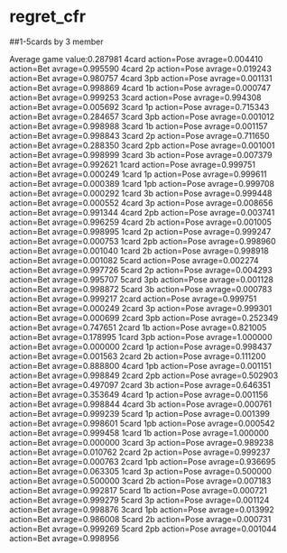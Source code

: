# regret_cfr


##1-5cards by 3 member

Average game value:0.287981 
4card 
   action=Pose  avrage=0.004410 
   action=Bet   avrage=0.995590 
4card 2p
   action=Pose  avrage=0.019243 
   action=Bet   avrage=0.980757 
4card 3pb
   action=Pose  avrage=0.001131 
   action=Bet   avrage=0.998869 
4card 1b
   action=Pose  avrage=0.000747 
   action=Bet   avrage=0.999253 
3card 
   action=Pose  avrage=0.994308 
   action=Bet   avrage=0.005692 
3card 1p
   action=Pose  avrage=0.715343 
   action=Bet   avrage=0.284657 
3card 3pb
   action=Pose  avrage=0.001012 
   action=Bet   avrage=0.998988 
3card 1b
   action=Pose  avrage=0.001157 
   action=Bet   avrage=0.998843 
3card 2p
   action=Pose  avrage=0.711650 
   action=Bet   avrage=0.288350 
3card 2pb
   action=Pose  avrage=0.001001 
   action=Bet   avrage=0.998999 
3card 3b
   action=Pose  avrage=0.007379 
   action=Bet   avrage=0.992621 
1card 
   action=Pose  avrage=0.999751 
   action=Bet   avrage=0.000249 
1card 1p
   action=Pose  avrage=0.999611 
   action=Bet   avrage=0.000389 
1card 1pb
   action=Pose  avrage=0.999708 
   action=Bet   avrage=0.000292 
1card 3b
   action=Pose  avrage=0.999448 
   action=Bet   avrage=0.000552 
4card 3p
   action=Pose  avrage=0.008656 
   action=Bet   avrage=0.991344 
4card 2pb
   action=Pose  avrage=0.003741 
   action=Bet   avrage=0.996259 
4card 2b
   action=Pose  avrage=0.001005 
   action=Bet   avrage=0.998995 
1card 2p
   action=Pose  avrage=0.999247 
   action=Bet   avrage=0.000753 
1card 2pb
   action=Pose  avrage=0.998960 
   action=Bet   avrage=0.001040 
1card 2b
   action=Pose  avrage=0.998918 
   action=Bet   avrage=0.001082 
5card 
   action=Pose  avrage=0.002274 
   action=Bet   avrage=0.997726 
5card 2p
   action=Pose  avrage=0.004293 
   action=Bet   avrage=0.995707 
5card 3pb
   action=Pose  avrage=0.001128 
   action=Bet   avrage=0.998872 
5card 3b
   action=Pose  avrage=0.000783 
   action=Bet   avrage=0.999217 
2card 
   action=Pose  avrage=0.999751 
   action=Bet   avrage=0.000249 
2card 3p
   action=Pose  avrage=0.999301 
   action=Bet   avrage=0.000699 
2card 3pb
   action=Pose  avrage=0.252349 
   action=Bet   avrage=0.747651 
2card 1b
   action=Pose  avrage=0.821005 
   action=Bet   avrage=0.178995 
1card 3pb
   action=Pose  avrage=1.000000 
   action=Bet   avrage=0.000000 
2card 1p
   action=Pose  avrage=0.998437 
   action=Bet   avrage=0.001563 
2card 2b
   action=Pose  avrage=0.111200 
   action=Bet   avrage=0.888800 
4card 1pb
   action=Pose  avrage=0.001151 
   action=Bet   avrage=0.998849 
2card 2pb
   action=Pose  avrage=0.502903 
   action=Bet   avrage=0.497097 
2card 3b
   action=Pose  avrage=0.646351 
   action=Bet   avrage=0.353649 
4card 1p
   action=Pose  avrage=0.001156 
   action=Bet   avrage=0.998844 
4card 3b
   action=Pose  avrage=0.000761 
   action=Bet   avrage=0.999239 
5card 1p
   action=Pose  avrage=0.001399 
   action=Bet   avrage=0.998601 
5card 1pb
   action=Pose  avrage=0.000542 
   action=Bet   avrage=0.999458 
1card 1b
   action=Pose  avrage=1.000000 
   action=Bet   avrage=0.000000 
3card 3p
   action=Pose  avrage=0.989238 
   action=Bet   avrage=0.010762 
2card 2p
   action=Pose  avrage=0.999237 
   action=Bet   avrage=0.000763 
2card 1pb
   action=Pose  avrage=0.936695 
   action=Bet   avrage=0.063305 
1card 3p
   action=Pose  avrage=0.500000 
   action=Bet   avrage=0.500000 
3card 2b
   action=Pose  avrage=0.007183 
   action=Bet   avrage=0.992817 
5card 1b
   action=Pose  avrage=0.000721 
   action=Bet   avrage=0.999279 
5card 3p
   action=Pose  avrage=0.001124 
   action=Bet   avrage=0.998876 
3card 1pb
   action=Pose  avrage=0.013992 
   action=Bet   avrage=0.986008 
5card 2b
   action=Pose  avrage=0.000731 
   action=Bet   avrage=0.999269 
5card 2pb
   action=Pose  avrage=0.001044 
   action=Bet   avrage=0.998956 
